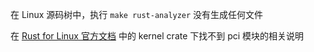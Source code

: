 在 Linux 源码树中，执行 `make rust-analyzer` 没有生成任何文件

在 [Rust for Linux 官方文档](https://rust-for-linux.github.io/docs/alloc/index.html) 中的 kernel crate 下找不到 pci 模块的相关说明